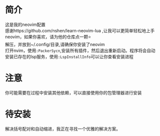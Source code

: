 # 简介
这是我的neovim配置  
感谢https://github.com/nshen/learn-neovim-lua
,让我可以更简单轻松地上手neovim，如果你喜欢，请为他的仓库点一颗⭐️  
解压，并放到~/.config/目录,请确保你安装了neovim    
打开nvim，使用```:PackerSycn```,安装所有插件，然后退出重新启动。程序将会自动安装已存在的lsp服务，使用```:LspInstallInfo```可以让你查看安装进程  

# 注意
你可能需要在过程中安装其他依赖，可以直接使用你的包管理器进行安装  

# 待安装
解决括号配对和自动缩进，我正在寻找一个优雅的解决方案。  

